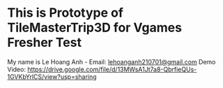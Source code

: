 # This is Prototype of TileMasterTrip3D for Vgames Fresher Test
My name is Le Hoang Anh - Email: lehoanganh210701@gmail.com
Demo Video: https://drive.google.com/file/d/13MWsA1Jt7a8-QbrfieQUs-1GVKbYrlCS/view?usp=sharing
